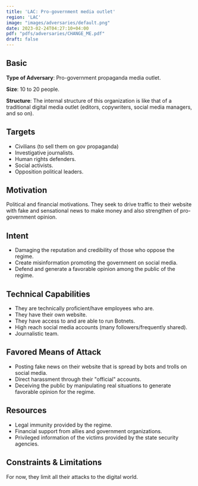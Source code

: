 ```yaml
---
title: 'LAC: Pro-government media outlet'
region: 'LAC'
image: "images/adversaries/default.png"
date: 2023-02-24T04:27:10+04:00
pdf: "pdfs/adversaries/CHANGE_ME.pdf"
draft: false
---
```


## Basic

**Type of Adversary**: Pro-government propaganda media outlet.

**Size**: 10 to 20 people.

**Structure**: The internal structure of this organization is like that of a
traditional digital media outlet (editors, copywriters, social media managers,
and so on).


## Targets

- Civilians (to sell them on gov propaganda)
- Investigative journalists.
- Human rights defenders.
- Social activists.
- Opposition political leaders.


## Motivation

Political and financial motivations. They seek to drive traffic to their
website with fake and sensational news to make money and also strengthen of
pro-government opinion.


## Intent

- Damaging the reputation and credibility of those who oppose the regime.
- Create misinformation promoting the government on social media.
- Defend and generate a favorable opinion among the public of the regime.


## Technical Capabilities

- They are technically proficient/have employees who are. 
- They have their own website.
- They have access to and are able to run Botnets.
- High reach social media accounts (many followers/frequently shared).
- Journalistic team.


## Favored Means of Attack

- Posting fake news on their website that is spread by bots and trolls on social media.
- Direct harassment through their "official" accounts.
- Deceiving the public by manipulating real situations to generate favorable opinion for the regime.


## Resources

- Legal immunity provided by the regime.
- Financial support from allies and government organizations.
- Privileged information of the victims provided by the state security agencies.


## Constraints & Limitations

For now, they limit all their attacks to the digital world.
